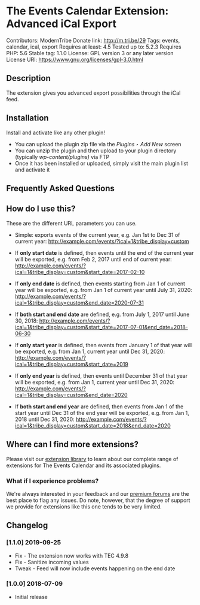 # The Events Calendar Extension: Advanced iCal Export

Contributors: ModernTribe
Donate link: http://m.tri.be/29
Tags: events, calendar, ical, export
Requires at least: 4.5
Tested up to: 5.2.3
Requires PHP: 5.6
Stable tag: 1.1.0
License: GPL version 3 or any later version  
License URI: https://www.gnu.org/licenses/gpl-3.0.html

## Description

The extension gives you advanced export possibilities through the iCal feed.

## Installation

Install and activate like any other plugin!

* You can upload the plugin zip file via the *Plugins ‣ Add New* screen
* You can unzip the plugin and then upload to your plugin directory (typically _wp-content/plugins)_ via FTP
* Once it has been installed or uploaded, simply visit the main plugin list and activate it

## Frequently Asked Questions

## How do I use this?

These are the different URL parameters you can use.

* Simple: exports events of the current year, e.g. Jan 1st to Dec 31 of current year:
http://example.com/events/?ical=1&tribe_display=custom

* If **only start date** is defined, then events until the end of the current year will be exported, e.g. from Feb 2, 2017 until end of current year:
http://example.com/events/?ical=1&tribe_display=custom&start_date=2017-02-10

* If **only end date** is defined, then events starting from Jan 1 of current year will be exported, e.g. from Jan 1 of current year until July 31, 2020:
http://example.com/events/?ical=1&tribe_display=custom&end_date=2020-07-31

* If **both start and end date** are defined, e.g. from July 1, 2017 until June 30, 2018:
http://example.com/events/?ical=1&tribe_display=custom&start_date=2017-07-01&end_date=2018-06-30

* If **only start year** is defined, then events from January 1 of that year will be exported, e.g. from Jan 1, current year until Dec 31, 2020:
http://example.com/events/?ical=1&tribe_display=custom&start_date=2019

* If **only end year** is defined, then events until December 31 of that year will be exported, e.g. from Jan 1, current year until Dec 31, 2020:
http://example.com/events/?ical=1&tribe_display=custom&end_date=2020

* If **both start and end year** are defined, then events from Jan 1 of the start year until Dec 31 of the end year will be exported, e.g. from Jan 1, 2018 until Dec 31, 2020:
http://example.com/events/?ical=1&tribe_display=custom&start_date=2018&end_date=2020

## Where can I find more extensions?

Please visit our [extension library](https://theeventscalendar.com/extensions/) to learn about our complete range of extensions for The Events Calendar and its associated plugins.

### What if I experience problems?

We're always interested in your feedback and our [premium forums](https://theeventscalendar.com/support-forums/) are the best place to flag any issues. Do note, however, that the degree of support we provide for extensions like this one tends to be very limited.

## Changelog

### [1.1.0] 2019-09-25

* Fix - The extension now works with TEC 4.9.8
* Fix - Sanitize incoming values
* Tweak - Feed will now include events happening on the end date

### [1.0.0] 2018-07-09

* Initial release
